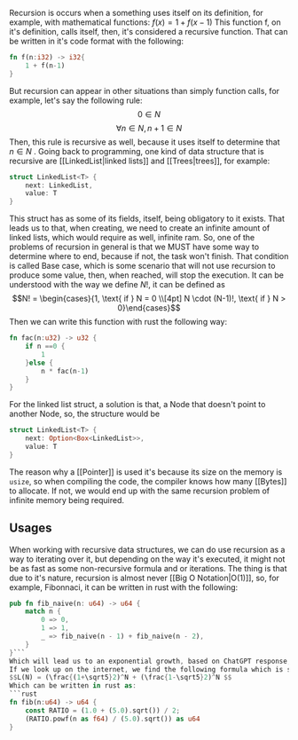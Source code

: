Recursion is occurs when a something uses itself on its definition, for example, with mathematical functions:
$f(x) = 1 + f(x-1)$ 
This function f, on it's definition, calls itself, then, it's considered a recursive function. That can be written in it's code format with the following:
```rust
fn f(n:i32) -> i32{
	1 + f(n-1)
}
```
But recursion can appear in other situations than simply function calls, for example, let's say the following rule:
$$0 \in N$$ $$\forall n \in N, n+1 \in N$$
Then, this rule is recursive as well, because it uses itself to determine that $n \in N$ .
Going back to programming, one kind of data structure that is recursive are [[LinkedList|linked lists]] and [[Trees|trees]], for example:
```rust
struct LinkedList<T> {
	next: LinkedList,
	value: T
}
```
This struct has as some of its fields, itself, being obligatory to it exists. That leads us to that, when creating, we need to create an infinite amount of linked lists, which would require as well, infinite ram. So, one of the problems of recursion in general is that we MUST have some way to determine where to end, because if not, the task won't finish. That condition is called Base case, which is some scenario that will not use recursion to produce some value, then, when reached, will stop the execution.
It can be understood with the way we define $N!$, it can be defined as
$$N! = 
\begin{cases}{1, \text{ if } N = 0 \\[4pt]
N \cdot (N-1)!, \text{ if } N > 0}\end{cases}$$ Then we can write this function with rust the following way:
```rust
fn fac(n:u32) -> u32 {
	if n ==0 {
		1
	}else {
		n * fac(n-1)
	}
}
```

For the linked list struct, a solution is that, a Node that doesn't point to another Node, so, the structure would be
```rust
struct LinkedList<T> {
	next: Option<Box<LinkedList>>,
	value: T
}
```
The reason why a [[Pointer]] is used it's because its size on the memory is `usize`, so when compiling the code, the compiler knows how many [[Bytes]] to allocate. If not, we would end up with the same recursion problem of infinite memory being required.

## Usages
When working with recursive data structures, we can do use recursion as a way to iterating over it, but depending on the way it's executed, it might not be as fast as some non-recursive formula and or iterations. The thing is that due to it's nature, recursion is almost never [[Big O Notation|O(1)]], so, for example, Fibonnaci, it can be written in rust with the following:
```rust
pub fn fib_naive(n: u64) -> u64 {
    match n {
        0 => 0,
        1 => 1,
        _ => fib_naive(n - 1) + fib_naive(n - 2),
    }
}```
Which will lead us to an exponential growth, based on ChatGPT response, we have that, on executing the function with `n = 20`, the function would generate +13.000 calls to itself, which is terrible since each function call generates a new [[StackFrame]] which then can lead us to receive a [[StackOverflow]] error. So, we can have some ways to make it better, one of the ways is by [[Memoization|memoizing]] the data to don't call it over and over again to recompute the same values, but, let's focus on the most performant, which would be O(1).
If we look up on the internet, we find the following formula which is said to be the equivalent to Fibonnaci:
$$L(N) = (\frac{(1+\sqrt5}2)^N + (\frac{1-\sqrt5}2)^N $$
Which can be written in rust as:
```rust
fn fib(n:u64) -> u64 {
	const RATIO = (1.0 + (5.0).sqrt()) / 2;
	(RATIO.powf(n as f64) / (5.0).sqrt()) as u64
}
```
